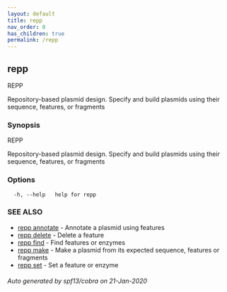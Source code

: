 ```yaml
---
layout: default
title: repp
nav_order: 0
has_children: true
permalink: /repp
---
```

## repp

REPP
	
Repository-based plasmid design. Specify and build plasmids using
their sequence, features, or fragments

### Synopsis

REPP
	
Repository-based plasmid design. Specify and build plasmids using
their sequence, features, or fragments

### Options

```
  -h, --help   help for repp
```

### SEE ALSO

* [repp annotate](repp_annotate)	 - Annotate a plasmid using features
* [repp delete](repp_delete)	 - Delete a feature
* [repp find](repp_find)	 - Find features or enzymes
* [repp make](repp_make)	 - Make a plasmid from its expected sequence, features or fragments
* [repp set](repp_set)	 - Set a feature or enzyme

###### Auto generated by spf13/cobra on 21-Jan-2020
